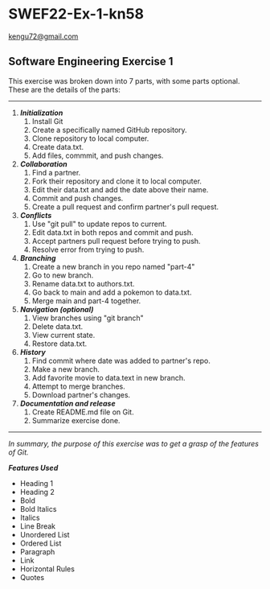 # SWEF22-Ex-1-kn58
<kengu72@gmail.com>

## **Software Engineering** Exercise 1

This exercise was broken down into 7 parts, with some parts optional.
These are the details of the parts:

---

1. ***Initialization***
    1. Install Git
    2. Create a specifically named GitHub repository.
    3. Clone repository to local computer.
    4. Create data.txt.
    5. Add files, commmit, and push changes.
2. ***Collaboration***
    1. Find a partner.
    2. Fork their repository and clone it to local computer.
    3. Edit their data.txt and add the date above their name.
    4. Commit and push changes.
    5. Create a pull request and confirm partner's pull request.
3. ***Conflicts***
    1. Use "git pull" to update repos to current.
    2. Edit data.txt in both repos and commit and push.
    3. Accept partners pull request before trying to push.
    4. Resolve error from trying to push.
4. ***Branching***
    1. Create a new branch in you repo named "part-4"
    2. Go to new branch.
    3. Rename data.txt to authors.txt.
    4. Go back to main and add a pokemon to data.txt.
    5. Merge main and part-4 together.
5. ***Navigation (optional)***
    1. View branches using "git branch"
    2. Delete data.txt.
    3. View current state.
    4. Restore data.txt.
6. ***History***
    1. Find commit where date was added to partner's repo.
    2. Make a new branch.
    3. Add favorite movie to data.text in new branch.
    4. Attempt to merge branches.
    5. Download partner's changes.
7. ***Documentation and release***
    1. Create README.md file on Git.
    2. Summarize exercise done.

---

*In summary, the purpose of this exercise was to get a grasp of the features of Git.*

***Features Used***
- Heading 1
- Heading 2
- Bold
- Bold Italics
- Italics
- Line Break
- Unordered List
- Ordered List
- Paragraph
- Link
- Horizontal Rules
- Quotes
